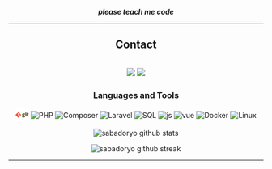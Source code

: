 <div align="center">
  
  <i><b>please teach me code</b></i>

-------------------
## Contact
<a href="https://www.instagram.com/sb_sabadoryo"><img width="100px" src="https://www.net-aware.org.uk/siteassets/images-and-icons/application-icons/app-icons-instagram.png?w=585&scale=down"/></a> <a href="https://discord.gg/r9gNCUMany"><img width="100px" src="https://www.net-aware.org.uk/siteassets/images-and-icons/application-icons/app-icons-discord.png?w=585&scale=down"/></a>
-------------------

### Languages and Tools  
<img align="center" alt="Git" width="26px" src="https://raw.githubusercontent.com/github/explore/80688e429a7d4ef2fca1e82350fe8e3517d3494d/topics/git/git.png" />
<img align="center" alt="PHP" width="26px" src="https://cdn4.iconfinder.com/data/icons/scripting-and-programming-languages/512/php-512.png" />
<img align="center" alt="Composer" width="26px" src="https://getcomposer.org/img/logo-composer-transparent.png" />
  <img align="center" alt="Laravel" width="26px" src="https://upload.wikimedia.org/wikipedia/commons/thumb/9/9a/Laravel.svg/1200px-Laravel.svg.png" />
  <img align="center" alt="SQL" width="26px" src="https://techmonitor.ai/wp-content/uploads/sites/20/2016/06/SQL.png" />
  <img align="center" alt="js" width="26px" src="https://upload.wikimedia.org/wikipedia/commons/thumb/9/99/Unofficial_JavaScript_logo_2.svg/1200px-Unofficial_JavaScript_logo_2.svg.png" />
  <img align="center" alt="vue" width="26px" src="https://www.positivethinking.tech/wp-content/uploads/2021/01/Logo-Vuejs.png" />
  <img align="center" alt="Docker" width="26px" src="https://www.docker.com/sites/default/files/social/docker_facebook_share.png" />
  <img align="center" alt="Linux" width="26px" src="https://www.howtogeek.com/wp-content/uploads/2021/09/linux_tux_hero_2.jpg?height=200p&trim=2,2,2,2" />
  
 <br>
  
![sabadoryo github stats](https://github-readme-stats.vercel.app/api?username=sabadoryo&show_icons=true&theme=radical&count_private=true&include_all_commits=true)

![sabadoryo github streak](https://github-readme-streak-stats.herokuapp.com/?user=sabadoryo&theme=radical&include_all_commits=true&count_private=true)

 <div>

-----

